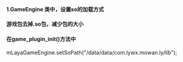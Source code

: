 #### **1.GameEngine 类中，设置so的加载方式**

#### **游戏包去掉.so包，减少包的大小**

#### 在**game\_plugin\_init\(\)方法中**

mLayaGameEngine.setSoPath\("/data/data/com.lywx.mowan.ly/lib"\);

